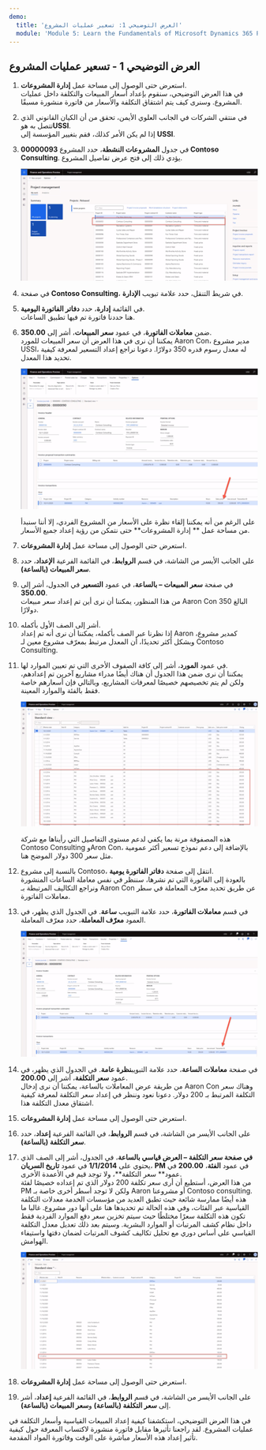 ```yaml
---
demo:
  title: 'العرض التوضيحي 1: تسعير عمليات المشروع'
  module: 'Module 5: Learn the Fundamentals of Microsoft Dynamics 365 Project Operations'
---
```


## العرض التوضيحي 1 - تسعير عمليات المشروع

1. استعرض حتى الوصول إلى مساحة عمل **إدارة المشروعات**.  
    في هذا العرض التوضيحي، سنقوم بإعداد أسعار المبيعات والتكلفة داخل عمليات المشروع. وسنرى كيف يتم اشتقاق التكلفة والأسعار من فاتورة منشورة مسبقًا.

1. في منتقي الشركات في الجانب العلوي الأيمن، تحقق من أن الكيان القانوني الذي تتصل به هو**USSI**.  
    إذا لم يكن الأمر كذلك، فقم بتغيير المؤسسة إلى **USSI**.

1. في جدول **المشروعات النشطة**، حدد المشروع **00000093 Contoso Consulting**. يؤدي ذلك إلى فتح عرض تفاصيل المشروع.

    ![لقطة شاشة لمساحة عمل إدارة المشروع مع تمييز اسم Contoso Consulting في جدول المشاريع النشطة.](./media/projops_prices_1_selecting_contoso_consulting.png)

1. في صفحة **Contoso Consulting**، في شريط التنقل، حدد علامة تبويب **الإدارة**.

1. في القائمة **إدارة**، حدد **دفاتر الفاتورة اليومية**.  
    هنا حددنا فاتورة تم فيها تطبيق الساعات.

1. ضمن **معاملات الفاتورة**، في عمود **سعر المبيعات**، أشر إلى **350.00**.  
    يمكننا أن نرى في هذا العرض أن سعر المبيعات للمورد Aaron Con، مدير مشروع USSI، له معدل رسوم قدره 350 دولارًا. دعونا نراجع إعداد التسعير لمعرفة كيفية تحديد هذا المعدل.

    ![لقطة شاشة لدفتر يومية فاتورة مع تمييز القيمة 350 في عمود سعر المبيعات.](./media/projops_prices_2_point_to_350.png)  

    على الرغم من أنه يمكننا إلقاء نظرة على الأسعار من المشروع الفردي، إلا أننا سنبدأ من مساحة عمل ** إدارة المشروعات** حتى نتمكن من رؤية إعداد جميع الأسعار.

1. استعرض حتى الوصول إلى مساحة عمل **إدارة المشروعات**.

1. على الجانب الأيسر من الشاشة، في قسم **الروابط**، في القائمة الفرعية **الإعداد**، حدد **سعر المبيعات (بالساعة)**.

1. في صفحة **سعر المبيعات – بالساعة**، في عمود **التسعير** في الجدول، أشر إلى **350.00**.  
من هذا المنظور، يمكننا أن نرى أين تم إعداد سعر مبيعات Aaron Con البالغ 350 دولارًا.

1. أشر إلى الصف الأول بأكمله.  
    إذا نظرنا عبر الصف بأكمله، يمكننا أن نرى أنه تم إعداد Aaron كمدير مشروع، وبشكل أكثر تحديدًا، أن المعدل مرتبط بمعرّف مشروع معين لـ Contoso Consulting.

1. في عمود **المورد**، أشر إلى كافة الصفوف الأخرى التي تم تعيين الموارد لها.  
    يمكننا أن نرى ضمن هذا الجدول أن هناك أيضًا مدراء مشاريع آخرين تم إعدادهم، ولكن لم يتم تخصيصهم خصيصًا لمعرفات المشاريع، وبالتالي فإن أسعارهم خاصة فقط بالفئة والموارد المعينة.

    ![لقطة شاشة لصفحة سعر المبيعات - بالساعة، مع تمييز جميع الصفوف مع الموارد المعينة في الجدول.](./media/projops_prices_3_resources_table.png)  

    هذه المصفوفة مرنة بما يكفي لدعم مستوى التفاصيل التي رأيناها مع شركة Contoso Consulting وAron Con، بالإضافة إلى دعم نموذج تسعير أكثر عمومية مثل سعر 300 دولار الموضح هنا.

1. بالنسبة إلى مشروع Contoso، انتقل إلى صفحة **دفاتر الفاتورة يومية**.  
    بالعودة إلى الفاتورة التي تم نشرها، سننظر في نفس معاملة الساعات المنشورة ونراجع التكاليف المرتبطة بـ Aaron Con عن طريق تحديد معرّف المعاملة في سطر معاملات الفاتورة.

1. في قسم **معاملات الفاتورة**، حدد علامة التبويب **ساعة**. في الجدول الذي يظهر، في العمود **معرّف المعاملة**، حدد معرّف المعاملة.

    ![لقطة شاشة لصفحة دفتر يومية الفاتورة مع تمييز عمود معرّف المعاملة.](./media/projops_prices_4_select_a_transaction_id.png)

1. في صفحة **معاملات الساعة**، حدد علامة التبويب**نظرة عامة**. في الجدول الذي يظهر، في عمود **سعر التكلفة**، أشر إلى **200.00**.  
    من طريقة عرض المعاملات بالساعة، يمكننا أن نرى إدخال Aaron Con وهناك سعر التكلفة المرتبط بـ 200 دولار. دعونا نعود وننظر في إعداد سعر التكلفة لمعرفة كيفية اشتقاق معدل التكلفة هذا.

1. استعرض حتى الوصول إلى مساحة عمل **إدارة المشروعات**.

1. على الجانب الأيسر من الشاشة، في قسم **الروابط**، في القائمة الفرعية **إعداد**، حدد **سعر التكلفة (بالساعة)**.

1. **في صفحة سعر التكلفة – العرض قياسي بالساعة**، في الجدول، أشر إلى الصف الذي يحتوي على **1/1/2014** في عمود **تاريخ السريان**، **PM** في عمود **الفئة**، **200.00** في عمود** سعر التكلفة**، ولا توجد قيم في الأعمدة الأخرى.  
    من هذا العرض، أستطيع أن أرى سعر تكلفة 200 دولار الذي تم إعداده خصيصًا لفئة PM ولكن لا توجد أسطر أخرى خاصة بـ Aaron أو مشروعنا Contoso consulting. هذه أيضًا ممارسة شائعة حيث تطبق العديد من مؤسسات الخدمة معدلات التكلفة القياسية عبر الفئات، وفي هذه الحالة تم تحديدها هنا على أنها دور مشروع. غالبا ما تكون هذه التكلفة سعرًا مختلطًا حيث سيتم تخزين سعر دفع الموارد الفردية فقط داخل نظام كشف المرتبات أو الموارد البشرية. وسيتم بعد ذلك تعديل معدل التكلفة القياسي على أساس دوري مع تحليل تكاليف كشوف المرتبات لضمان دقتها واستيفاء الهوامش.

    ![لقطة شاشة لجدول سعر التكلفة - بالساعة مع تمييز صف تسعير PM.](./media/projops_prices_5_cost_price_hour_table.png)

1. استعرض حتى الوصول إلى مساحة عمل **إدارة المشروعات**.

1. على الجانب الأيسر من الشاشة، في قسم **الروابط**، في القائمة الفرعية **إعداد**، أشر إلى **سعر التكلفة (بالساعة)** و**سعر المبيعات (بالساعة)**.  

في هذا العرض التوضيحي، استكشفنا كيفية إعداد المبيعات القياسية وأسعار التكلفة في عمليات المشروع. لقد راجعنا تأثيرها مقابل فاتورة منشورة لاكتساب المعرفة حول كيفية تأثير إعداد هذه الأسعار مباشرة على الوقت وفاتورة المواد المقدمة.
